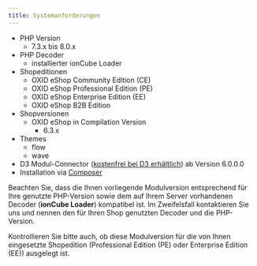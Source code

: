 ```yaml
---
title: Systemanforderungen
---
```


* PHP Version
    * 7.3.x bis 8.0.x
* PHP Decoder
    * installierter ionCube Loader
* Shopeditionen
    * OXID eShop Community Edition (CE)
    * OXID eShop Professional Edition (PE)
    * OXID eShop Enterprise Edition (EE)
    * OXID eShop B2B Edition
* Shopversionen
    * OXID eShop in Compilation Version 
        * 6.3.x
* Themes
    * flow
    * wave
* D3 Modul-Connector ([kostenfrei bei D3 erhältlich](https://www.oxidmodule.com/connector/)) ab Version 6.0.0.0 
* Installation via [Composer](https://getcomposer.org)

Beachten Sie, dass die Ihnen vorliegende Modulversion entsprechend für Ihre genutzte PHP-Version sowie dem auf Ihrem Server vorhandenen Decoder (**ionCube Loader**) kompatibel ist. Im Zweifelsfall kontaktieren Sie uns und nennen den für Ihren Shop genutzten Decoder und die PHP-Version.

Kontrollieren Sie bitte auch, ob diese Modulversion für die von Ihnen eingesetzte Shopedition (Professional Edition (PE) oder Enterprise Edition (EE)) ausgelegt ist. 
